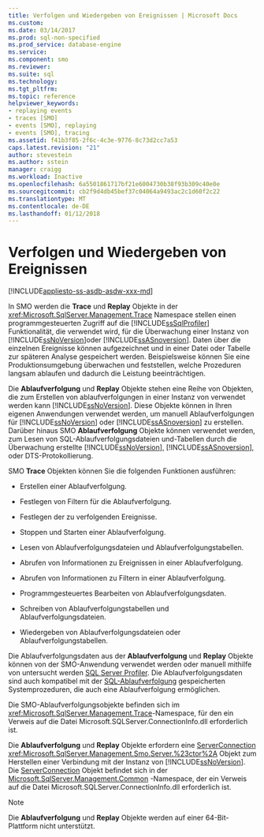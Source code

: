 ```yaml
---
title: Verfolgen und Wiedergeben von Ereignissen | Microsoft Docs
ms.custom: 
ms.date: 03/14/2017
ms.prod: sql-non-specified
ms.prod_service: database-engine
ms.service: 
ms.component: smo
ms.reviewer: 
ms.suite: sql
ms.technology: 
ms.tgt_pltfrm: 
ms.topic: reference
helpviewer_keywords:
- replaying events
- traces [SMO]
- events [SMO], replaying
- events [SMO], tracing
ms.assetid: f41b3f85-2f6c-4c3e-9776-8c73d2cc7a53
caps.latest.revision: "21"
author: stevestein
ms.author: sstein
manager: craigg
ms.workload: Inactive
ms.openlocfilehash: 6a5501861717bf21e6004730b38f93b309c40e0e
ms.sourcegitcommit: cb2f9d4db45bef37c04064a9493ac2c1d60f2c22
ms.translationtype: MT
ms.contentlocale: de-DE
ms.lasthandoff: 01/12/2018
---
```

# <a name="tracing-and-replaying-events"></a>Verfolgen und Wiedergeben von Ereignissen
[!INCLUDE[appliesto-ss-asdb-asdw-xxx-md](../../../includes/appliesto-ss-asdb-asdw-xxx-md.md)]

  In SMO werden die **Trace** und **Replay** Objekte in der <xref:Microsoft.SqlServer.Management.Trace> Namespace stellen einen programmgesteuerten Zugriff auf die [!INCLUDE[ssSqlProfiler](../../../includes/sssqlprofiler-md.md)] Funktionalität, die verwendet wird, für die Überwachung einer Instanz von [!INCLUDE[ssNoVersion](../../../includes/ssnoversion-md.md)]oder [!INCLUDE[ssASnoversion](../../../includes/ssasnoversion-md.md)]. Daten über die einzelnen Ereignisse können aufgezeichnet und in einer Datei oder Tabelle zur späteren Analyse gespeichert werden. Beispielsweise können Sie eine Produktionsumgebung überwachen und feststellen, welche Prozeduren langsam ablaufen und dadurch die Leistung beeinträchtigen.  
  
 Die **Ablaufverfolgung** und **Replay** Objekte stehen eine Reihe von Objekten, die zum Erstellen von ablaufverfolgungen in einer Instanz von verwendet werden kann [!INCLUDE[ssNoVersion](../../../includes/ssnoversion-md.md)]. Diese Objekte können in Ihren eigenen Anwendungen verwendet werden, um manuell Ablaufverfolgungen für [!INCLUDE[ssNoVersion](../../../includes/ssnoversion-md.md)] oder [!INCLUDE[ssASnoversion](../../../includes/ssasnoversion-md.md)] zu erstellen. Darüber hinaus SMO **Ablaufverfolgung** Objekte können verwendet werden, zum Lesen von SQL-Ablaufverfolgungsdateien und-Tabellen durch die Überwachung erstellte [!INCLUDE[ssNoVersion](../../../includes/ssnoversion-md.md)], [!INCLUDE[ssASnoversion](../../../includes/ssasnoversion-md.md)], oder DTS-Protokollierung.  
  
 SMO **Trace** Objekten können Sie die folgenden Funktionen ausführen:  
  
-   Erstellen einer Ablaufverfolgung.  
  
-   Festlegen von Filtern für die Ablaufverfolgung.  
  
-   Festlegen der zu verfolgenden Ereignisse.  
  
-   Stoppen und Starten einer Ablaufverfolgung.  
  
-   Lesen von Ablaufverfolgungsdateien und Ablaufverfolgungstabellen.  
  
-   Abrufen von Informationen zu Ereignissen in einer Ablaufverfolgung.  
  
-   Abrufen von Informationen zu Filtern in einer Ablaufverfolgung.  
  
-   Programmgesteuertes Bearbeiten von Ablaufverfolgungsdaten.  
  
-   Schreiben von Ablaufverfolgungstabellen und Ablaufverfolgungsdateien.  
  
-   Wiedergeben von Ablaufverfolgungsdateien oder Ablaufverfolgungstabellen.  
  
 Die Ablaufverfolgungsdaten aus der **Ablaufverfolgung** und **Replay** Objekte können von der SMO-Anwendung verwendet werden oder manuell mithilfe von untersucht werden [SQL Server Profiler](../../../tools/sql-server-profiler/sql-server-profiler.md). Die Ablaufverfolgungsdaten sind auch kompatibel mit der [SQL-Ablaufverfolgung](../../../relational-databases/sql-trace/sql-trace.md) gespeicherten Systemprozeduren, die auch eine Ablaufverfolgung ermöglichen.  
  
 Die SMO-Ablaufverfolgungsobjekte befinden sich im <xref:Microsoft.SqlServer.Management.Trace>-Namespace, für den ein Verweis auf die Datei Microsoft.SQLServer.ConnectionInfo.dll erforderlich ist.  
  
 Die **Ablaufverfolgung** und **Replay** Objekte erfordern eine [ServerConnection](https://msdn.microsoft.com/en-us/library/microsoft.sqlserver.management.common.serverconnection.aspx) <xref:Microsoft.SqlServer.Management.Smo.Server.%23ctor%2A> Objekt zum Herstellen einer Verbindung mit der Instanz von [!INCLUDE[ssNoVersion](../../../includes/ssnoversion-md.md)]. Die [ServerConnection](https://msdn.microsoft.com/en-us/library/microsoft.sqlserver.management.common.serverconnection.aspx) Objekt befindet sich in der [Microsoft.SqlServer.Management.Common](https://msdn.microsoft.com/en-us/library/microsoft.sqlserver.management.common) -Namespace, der ein Verweis auf die Datei Microsoft.SQLServer.ConnectionInfo.dll erforderlich ist.  
  
> [!NOTE]  
>  Die **Ablaufverfolgung** und **Replay** Objekte werden auf einer 64-Bit-Plattform nicht unterstützt.  
  
  
